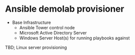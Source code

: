 # Ansible demolab provisioner

* Base Infrastructure
  * Ansible Tower control node
  * Microsoft Active Directory Server
  * Windows Server Host(s) for running playbooks against

TBD; Linux server provisioning
